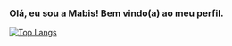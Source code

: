 ### Olá, eu sou a Mabis! Bem vindo(a) ao meu perfil.

[![Top Langs](https://github-readme-stats.vercel.app/api/top-langs/?username=anuraghazra&layout=donut)](https://github.com/anuraghazra/github-readme-stats)
